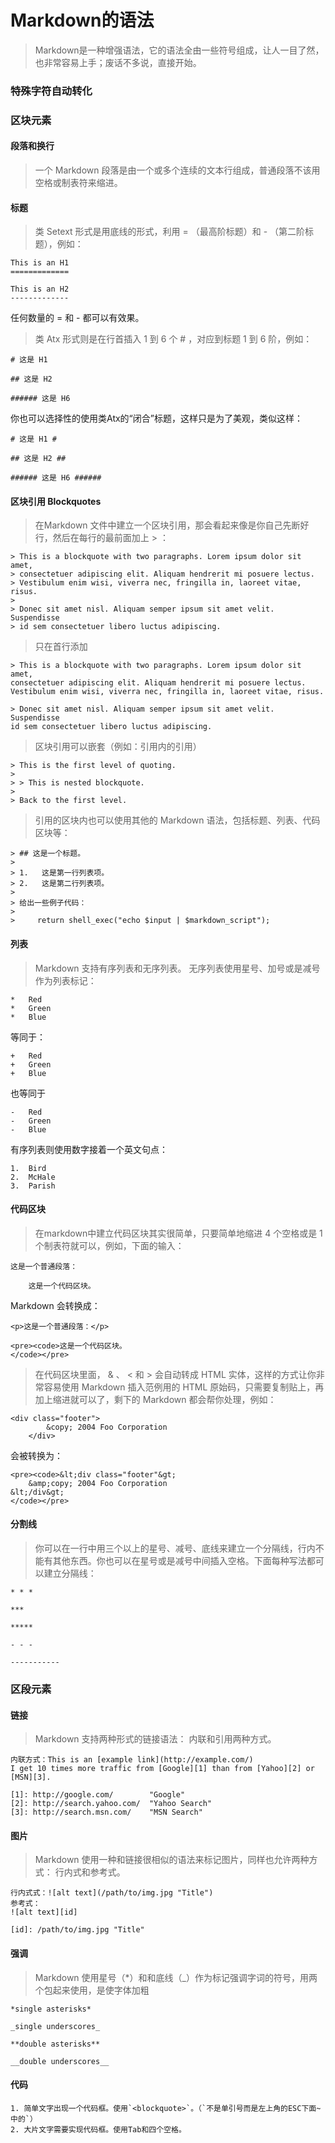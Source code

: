 # Markdown的语法
> Markdown是一种增强语法，它的语法全由一些符号组成，让人一目了然，也非常容易上手；废话不多说，直接开始。

### 特殊字符自动转化

### 区块元素
#### 段落和换行
> 一个 Markdown 段落是由一个或多个连续的文本行组成，普通段落不该用空格或制表符来缩进。

#### 标题
> 类 Setext 形式是用底线的形式，利用 = （最高阶标题）和 - （第二阶标题），例如：
``` 
This is an H1
=============

This is an H2
-------------
```
任何数量的 = 和 - 都可以有效果。
> 类 Atx 形式则是在行首插入 1 到 6 个 # ，对应到标题 1 到 6 阶，例如：
```
# 这是 H1

## 这是 H2

###### 这是 H6
```
你也可以选择性的使用类Atx的“闭合”标题，这样只是为了美观，类似这样：

```
# 这是 H1 #

## 这是 H2 ##

###### 这是 H6 ######
```

#### 区块引用 Blockquotes
> 在Markdown 文件中建立一个区块引用，那会看起来像是你自己先断好行，然后在每行的最前面加上 > ：
```
> This is a blockquote with two paragraphs. Lorem ipsum dolor sit amet,
> consectetuer adipiscing elit. Aliquam hendrerit mi posuere lectus.
> Vestibulum enim wisi, viverra nec, fringilla in, laoreet vitae, risus.
> 
> Donec sit amet nisl. Aliquam semper ipsum sit amet velit. Suspendisse
> id sem consectetuer libero luctus adipiscing.
```
> 只在首行添加
```
> This is a blockquote with two paragraphs. Lorem ipsum dolor sit amet,
consectetuer adipiscing elit. Aliquam hendrerit mi posuere lectus.
Vestibulum enim wisi, viverra nec, fringilla in, laoreet vitae, risus.

> Donec sit amet nisl. Aliquam semper ipsum sit amet velit. Suspendisse
id sem consectetuer libero luctus adipiscing.
```
> 区块引用可以嵌套（例如：引用内的引用）
```
> This is the first level of quoting.
>
> > This is nested blockquote.
>
> Back to the first level.
```
> 引用的区块内也可以使用其他的 Markdown 语法，包括标题、列表、代码区块等：
```
> ## 这是一个标题。
> 
> 1.   这是第一行列表项。
> 2.   这是第二行列表项。
> 
> 给出一些例子代码：
> 
>     return shell_exec("echo $input | $markdown_script");
```

#### 列表
> Markdown 支持有序列表和无序列表。
无序列表使用星号、加号或是减号作为列表标记：
```
*   Red
*   Green
*   Blue
```
等同于：
```
+   Red
+   Green
+   Blue
```
也等同于
```
-   Red
-   Green
-   Blue
```

有序列表则使用数字接着一个英文句点：
```
1.  Bird
2.  McHale
3.  Parish
```
#### 代码区块
> 在markdown中建立代码区块其实很简单，只要简单地缩进 4 个空格或是 1 个制表符就可以，例如，下面的输入：
```
这是一个普通段落：

    这是一个代码区块。
```
Markdown 会转换成：
```
<p>这是一个普通段落：</p>

<pre><code>这是一个代码区块。
</code></pre>
```

> 在代码区块里面， & 、 < 和 > 会自动转成 HTML 实体，这样的方式让你非常容易使用 Markdown 插入范例用的 HTML 原始码，只需要复制贴上，再加上缩进就可以了，剩下的 Markdown 都会帮你处理，例如：
```
<div class="footer">
        &copy; 2004 Foo Corporation
    </div>
```
会被转换为：
```
<pre><code>&lt;div class="footer"&gt;
    &amp;copy; 2004 Foo Corporation
&lt;/div&gt;
</code></pre>
```

#### 分割线
> 你可以在一行中用三个以上的星号、减号、底线来建立一个分隔线，行内不能有其他东西。你也可以在星号或是减号中间插入空格。下面每种写法都可以建立分隔线：

```
* * *

***

*****

- - -

-----------
```

### 区段元素
#### 链接
> Markdown 支持两种形式的链接语法： 内联和引用两种方式。
```
内联方式：This is an [example link](http://example.com/)
I get 10 times more traffic from [Google][1] than from [Yahoo][2] or [MSN][3].  

[1]: http://google.com/        "Google" 
[2]: http://search.yahoo.com/  "Yahoo Search" 
[3]: http://search.msn.com/    "MSN Search"
```

#### 图片
> Markdown 使用一种和链接很相似的语法来标记图片，同样也允许两种方式： 行内式和参考式。
```
行内式式：![alt text](/path/to/img.jpg "Title")
参考式：
![alt text][id] 

[id]: /path/to/img.jpg "Title"
```

#### 强调
> Markdown 使用星号（*）和和底线（_）作为标记强调字词的符号，用两个包起来使用，是使字体加粗
```
*single asterisks*

_single underscores_

**double asterisks**

__double underscores__
```

#### 代码
```
1. 简单文字出现一个代码框。使用`<blockquote>`。（`不是单引号而是左上角的ESC下面~中的`）
2. 大片文字需要实现代码框。使用Tab和四个空格。
